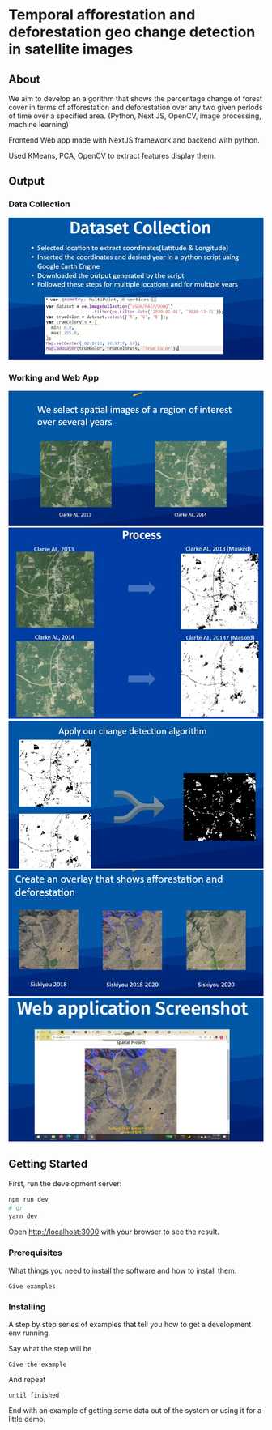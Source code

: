 # Temporal afforestation and deforestation geo change detection in satellite images
## About <a name = "about"></a>

We aim to develop an algorithm that shows the percentage change of forest cover in terms of afforestation and deforestation over any two given periods of time over a specified area. (Python, Next JS, OpenCV, image processing, machine learning)

Frontend Web app made with NextJS framework and backend with python.

Used KMeans, PCA, OpenCV to extract features display them.


## Output <a name = "Output"></a>

### Data Collection
![Kiku](./pics/datacollection.jpg)

### Working and Web App
![Kiku](./pics/o1.jpg)
![Kiku](./pics/o2.jpg)
![Kiku](./pics/o3.jpg)
![Kiku](./pics/o4.jpg)
![Kiku](./pics/o5.jpg)



## Getting Started <a name = "getting_started"></a>

First, run the development server:

```bash
npm run dev
# or
yarn dev
```

Open [http://localhost:3000](http://localhost:3000) with your browser to see the result.

### Prerequisites

What things you need to install the software and how to install them.

```
Give examples
```

### Installing

A step by step series of examples that tell you how to get a development env running.

Say what the step will be

```
Give the example
```

And repeat

```
until finished
```

End with an example of getting some data out of the system or using it for a little demo.